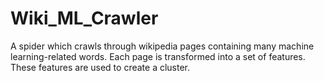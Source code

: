 # Wiki_ML_Crawler
A spider which crawls through wikipedia pages containing many machine learning-related words. Each page is transformed into a set of features. These features are used to create a cluster. 
